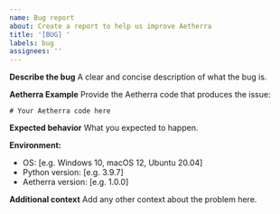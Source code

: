 ```yaml
---
name: Bug report
about: Create a report to help us improve Aetherra
title: '[BUG] '
labels: bug
assignees: ''
---
```


**Describe the bug**
A clear and concise description of what the bug is.

**Aetherra Example**
Provide the Aetherra code that produces the issue:

```aether
# Your Aetherra code here
```

**Expected behavior**
What you expected to happen.

**Environment:**

- OS: [e.g. Windows 10, macOS 12, Ubuntu 20.04]
- Python version: [e.g. 3.9.7]
- Aetherra version: [e.g. 1.0.0]

**Additional context**
Add any other context about the problem here.
